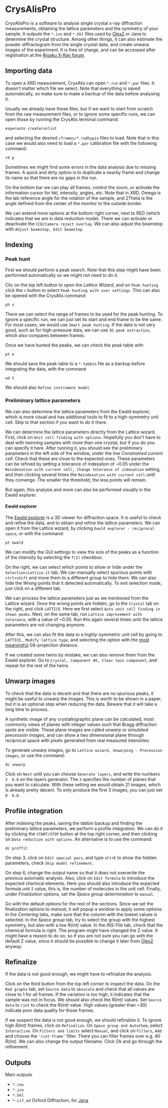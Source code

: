 # CrysAlisPro

CrysAlisPro is a software to analyse single crystal x-ray diffraction measurements, obtaining the lattice parameters and the symmetry of your sample. It outputs the `*.ins` and `*.hkl` files used by [Olex2](https://www.olexsys.org/olex2/) or Jana to determine the crystal structure.
Among other things, it can also estimate the powder diffractogram from the single crystal data, and create unwarp images of the experiment.
It is free of charge, and can be accessed after registration at the [Rigaku X-Ray forum](https://www.rigakuxrayforum.com/).

## Importing data

To open a XRD measurement, CrysAlis can open `*.run` and `*.par` files. It doesn't matter which file we select. Note that everything is saved automatically, so make sure to make a backup of the data before analysing it.

Usually we already have these files, but if we want to start from scratch from the raw measurement files, or to ignore some specific runs, we can open those by running the CrysAlis terminal command:
```CrysAlis
esperanto createrunlist
```

and selecting the desired `/frames/*.rodhypix` files to load. Note that in this case we would also need to load a `*.par` calibration file with the following command:
```CrysAlis
rd p
```

Sometimes we might find some errors in the data analysis due to missing frames. A quick and dirty option is to duplicate a nearby frame and change its name so that there are no gaps in the run.

On the bottom bar we can play all frames, control the zoom, or activate the information cursor for hkl, intensity, angles, etc.
Note that in XRD, Omega is the lab reference angle for the rotation of the sample, and 2Theta is the angle defined from the center of the monitor to the outside border.

We can extend more options at the bottom right corner, next to RED (which indicates that we are in data reduction mode). There we can activate or deactivate the `CCD/Camera reject overlay`. We can also adjust the beamstop with `Adjust beamstop, Edit beamstop`.

## Indexing

### Peak hunt

First we should perform a peak search. Note that this step might have been performed automatically so we might not need to do it.

Clic on the top left button to open the *Lattice Wizard*, and on `Peak hunting` click the `>` button to select `Peak hunting with user settings`. This can also be opened with the CrysAlis command:
```CrysAlis
ph s
```

There we can select tha range of frames to be used for the peak hunting. To ignore a specific run, we can just set its start and end frame to be the same.
For most cases, we would use `Smart peak hunting`. If the data is not very good, such as for high-pressure data, we can use `3D peak extraction`, which also compares between frames.

Once we have hunted the peaks, we can check the peak table with
```CrysAlis
pt e
```

We should save the peak table to a `*.tabbin` file as a backup before integrating the data, with the command
```CrysAlis
wd t
```

We should also `Refine instrument model`.

### Preliminary lattice parameters

We can also determine the lattice parameters from the Ewald explorer, which is more visual and has additional tools to fit to a high-symmetry unit cell. Skip to that section if you want to do it there.

We can determine the lattice parameters directly from the Lattice wizard. First, click on `Unit cell finding with options`. Hopefully you don't have to deal with twinning samples with more than one crystal, but if you do you can specify it here. After running it, you should see the preliminary parameters in the left side of the window, under the line *Constrained current cell*. Check that these are close to the expected ones.
These parameters can be refined by setting a tolerance of indexation of ~0.05 under the `Reindexation with current cell, Change tolerance of indexation` setting, and then clicking several times the `Reindexation with current cell` until they converge. The smaller the threshold, the less points will remain.

But again, this analysis and more can also be performed visually in the Ewald explorer.

#### Ewald explorer

The [Ewald explorer](https://resources.rigaku.com/hubfs/2024%20Rigaku%20Global%20Site/Resource%20Hub/Knowledge%20Library/Rigaku%20Journals/Volume%2035(1)%20-%20Winter%202019/Rigaku%20Journal%2035-1_41-43.pdf?hsLang=en) is a 3D viewer for diffraction space. It is useful to check and refine the data, and to obtain and refine the lattice parameters. We can open it from the Lattice wizard, by clicking `Ewald explorer - reciprocal space`, or with the command:
```CrysAlis
pt ewald
```

We can modify the GUI settings to view the size of the peaks as a function of the intensity by selecting the `f(I)` checkbox.

On the right, we can select which points to show or hide under the `Selection/Lattice-it` tab. We can manually select spurious points with `ctrl+shift` and move them to a different group to hide them. We can also hide the *Wrong* points that it detected automatically.
To exit selection mode, just click on a different tab.

We can process the lattice parameters just as we mentioned from the Lattice wizard.
Once the wrong points are hidden, go to the `Crystal` tab on the right, and click `LATTICE`.
Here we first select `Auto unit cell finding in shown peaks`.
Next, on the same tab, run `Lattice improvement with tolerance`, with a value of ~0.05. Run this again several times until the lattice parameters are not changing anymore.

After this, we can also fit the data to a highly-symmetric unit cell by going to `LATTICE, Modify lattice type`, and selecting the option with the [most meaningful](https://rigaku.com/products/crystallography/learning/cap-tip007) G6-projection distance.

If we created some twins by mistake, we can also remove them from the Ewald explorer. Go to `Crystal, Component #X, Clear twin component`, and repeat for the rest of the twins.

## Unwarp images

To check that the data is decent and that there are no spurious peaks, it might be useful to unwarp the images. This is worth to be shown in a paper, but it is an optional step when reducing the data. Beware that it will take a long time to process.

A synthetic image of any crystallographic plane can be calculated, most commonly views of planes with integer values such that Bragg diffraction spots are visible.
These plane images are called *unwarp* or *simulated precession images*, and can show a two dimensional plane through reciprocal space with pixels generated from real measured intensities.

To generate unwarp images, go to `Lattice wizard, Unwarping - Precession images`, or use the command:
```CrysAlis
dc unwarp
```

Click on `Next` until you can choose `Generate layers`, and write the numbers `3  0.8` on the layers generator. The `3` specifies the number of planes that you want to calculate. With these setting we would obtain 21 images, which is already pretty decent.
To only produce the first 3 images, you can just set `0  0.8`.

## Profile integration

After indexing the peaks, saving the tabbin backup and finding the preliminary lattice parameters, we perform a profile integration.
We can do it by clicking the `START/STOP` button at the top right corner, and then clicking on `Data reduction with options`. An alternative is to use the command:
```CrysAlis
dc proffit
```

On step 3, click on `Edit special pars`, and type `alt+E` to show the hidden parameters, check `Skip model refinement`.

On step 6, change the output name so that it does not overwrite the previous automatic analysis. Also, click on `Edit formula` to introduce the expected chemical elements. Here you should also introduce the expected formula unit `Z` value, this is, the number of molecules in the unit cell. Finally, under *Finalization options*, set the *Space group determination* to `manual`.

Go with the default options for the rest of the sections. Since we set the finalization options to *manual*, it will popup a window to apply some options:
In the *Centering* tabs, make sure that the column with the lowest values is selected.
In the *Space group* tab, try to select the group with the highest symmetry, but also with a low *R(int)* value.
In the *INS-File* tab, check that the chemical formula is right. The program might have changed the Z value. It might have a reason to do so, so if you are not sure you can go with the default Z value, since it should be possible to change it later from [Olex2](https://www.olexsys.org/olex2/) anyway.

## Refinalize

If the data is not good enough, we might have to refinalize the analysis.

Click on the third button from the top left corner to inspect the data.
On the `Red graphs` tab, set `Source data` to `absscale` and check that all values are close to 1 for all frames. If the variation is too high, it indicates that the sample was not in focus.
We should also check the *R(int)* values. Set `Source data` to `rint` to check the *R(int)* value. High values (greater than ~30) indicate poor data quality for those frames.

If we suspect the data is not good enough, we should refinalize it.
To ignore high *R(int)* frames, click on `Refinalize`. On `Space group and AutoChem`, select `Interactive`. On `Filters and limits` select `Manual`, and click on `Filters`, `Add` and choose the `'rint-frame'` filter. There you can filter frames over e.g. 40 *R(int)*.
We can also change the output filename.
Click Ok and go through the refinement.

## Outputs
Main outputs
- `*.res`
- `*.ins`
- `*.hkl`
- `*.cif_od` Oxford Diffraction, for [Jana](https://jana.fzu.cz/)

